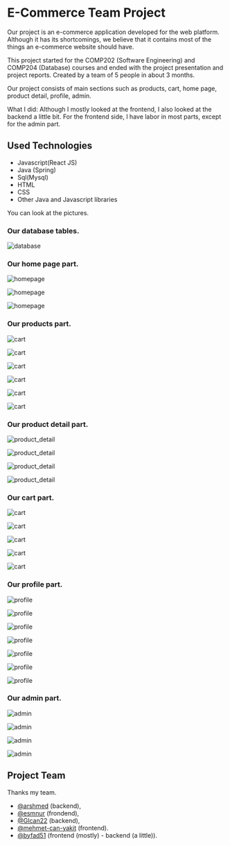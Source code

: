 
# E-Commerce Team Project

Our project is an e-commerce application developed for the web platform. Although it has its shortcomings, we believe that it contains most of the things an e-commerce website should have.

This project started for the COMP202 (Software Engineering) and COMP204 (Database) courses and ended with the project presentation and project reports. Created by a team of 5 people in about 3 months.

Our project consists of main sections such as products, cart, home page, product detail, profile, admin.

What I did:
Although I mostly looked at the frontend, I also looked at the backend a little bit. For the frontend side, I have labor in most parts, except for the admin part.

## Used Technologies

- Javascript(React JS)
- Java (Spring)
- Sql(Mysql)
- HTML
- CSS
- Other Java and Javascript libraries

  

You can look at the pictures.

### Our database tables.

![database](https://github.com/byfad51/e-commerce-team-project/raw/main/Screenshots/database.png)

### Our home page part.

![homepage](https://github.com/byfad51/e-commerce-team-project/raw/main/Screenshots/homepage/1.png)

![homepage](https://github.com/byfad51/e-commerce-team-project/raw/main/Screenshots/homepage/2.png)

![homepage](https://github.com/byfad51/e-commerce-team-project/raw/main/Screenshots/homepage/3.png)

### Our products part.

![cart](https://github.com/byfad51/e-commerce-team-project/raw/main/Screenshots/product/1.png)

![cart](https://github.com/byfad51/e-commerce-team-project/raw/main/Screenshots/product/2.png)

![cart](https://github.com/byfad51/e-commerce-team-project/raw/main/Screenshots/product/3.png)

![cart](https://github.com/byfad51/e-commerce-team-project/raw/main/Screenshots/product/4.png)

![cart](https://github.com/byfad51/e-commerce-team-project/raw/main/Screenshots/product/5.png)

![cart](https://github.com/byfad51/e-commerce-team-project/raw/main/Screenshots/product/6.png)

### Our product detail part.

![product_detail](https://github.com/byfad51/e-commerce-team-project/raw/main/Screenshots/product_detail/1.png)

![product_detail](https://github.com/byfad51/e-commerce-team-project/raw/main/Screenshots/product_detail/2.png)

![product_detail](https://github.com/byfad51/e-commerce-team-project/raw/main/Screenshots/product_detail/3.png)

![product_detail](https://github.com/byfad51/e-commerce-team-project/raw/main/Screenshots/product_detail/4.png)


### Our cart part.

![cart](https://github.com/byfad51/e-commerce-team-project/raw/main/Screenshots/cart/1.png)

![cart](https://github.com/byfad51/e-commerce-team-project/raw/main/Screenshots/cart/2.png)

![cart](https://github.com/byfad51/e-commerce-team-project/raw/main/Screenshots/cart/3.png)

![cart](https://github.com/byfad51/e-commerce-team-project/raw/main/Screenshots/cart/4.png)

![cart](https://github.com/byfad51/e-commerce-team-project/raw/main/Screenshots/cart/5.png)

### Our profile part.

![profile](https://github.com/byfad51/e-commerce-team-project/raw/main/Screenshots/profile/1.png)

![profile](https://github.com/byfad51/e-commerce-team-project/raw/main/Screenshots/profile/2.png)

![profile](https://github.com/byfad51/e-commerce-team-project/raw/main/Screenshots/profile/3.png)

![profile](https://github.com/byfad51/e-commerce-team-project/raw/main/Screenshots/profile/4.png)

![profile](https://github.com/byfad51/e-commerce-team-project/raw/main/Screenshots/profile/5.png)

![profile](https://github.com/byfad51/e-commerce-team-project/raw/main/Screenshots/profile/4.png)

![profile](https://github.com/byfad51/e-commerce-team-project/raw/main/Screenshots/profile/5.png)

### Our admin part.

![admin](https://github.com/byfad51/e-commerce-team-project/raw/main/Screenshots/admin/1.png)

![admin](https://github.com/byfad51/e-commerce-team-project/raw/main/Screenshots/admin/2.png)

![admin](https://github.com/byfad51/e-commerce-team-project/raw/main/Screenshots/admin/3.png)

![admin](https://github.com/byfad51/e-commerce-team-project/raw/main/Screenshots/admin/4.png)



## Project Team

Thanks my team.
- [@arshmed](https://www.github.com/arshmed) (backend),
- [@esmnur](https://www.github.com/esmnur) (frondend),
- [@Glcan22](https://www.github.com/Glcan22) (backend),
- [@mehmet-can-yakit](https://www.github.com/mehmet-can-yakit) (frontend).
- [@byfad51](https://www.github.com/byfad51) (frontend (mostly) - backend (a little)).

  
